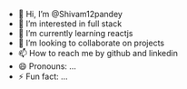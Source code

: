 - 👋 Hi, I’m @Shivam12pandey
- 👀 I’m interested in full stack
- 🌱 I’m currently learning reactjs
- 💞️ I’m looking to collaborate on projects
- 📫 How to reach me by github and linkedin
- 😄 Pronouns: ...
- ⚡ Fun fact: ...

<!---
Shivam12pandey/Shivam12pandey is a ✨ special ✨ repository because its `README.md` (this file) appears on your GitHub profile.
You can click the Preview link to take a look at your changes.
--->
